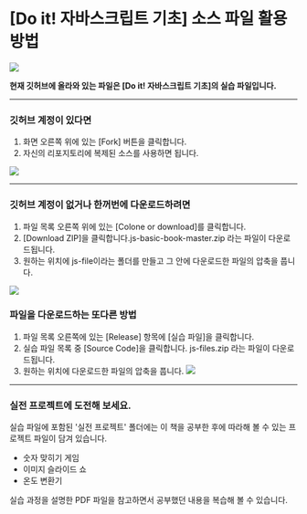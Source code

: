 # [Do it! 자바스크립트 기초] 소스 파일 활용 방법


![](https://github.com/funnycom/js-basic-book/blob/master/js-basic.jpeg)

**현재 깃허브에 올라와 있는 파일은 [Do it! 자바스크립트 기초]의 실습 파일입니다.** 

-----------------------------------------------


### 깃허브 계정이 있다면
1. 화면 오른쪽 위에 있는 [Fork] 버튼을 클릭합니다.
2. 자신의 리포지토리에 복제된 소스를 사용하면 됩니다.

![](https://github.com/funnycom/js-basic-book/blob/master/git-1.png)

----------------------------------------------

### 깃허브 계정이 없거나 한꺼번에 다운로드하려면
1. 파일 목록 오른쪽 위에 있는 [Colone or download]를 클릭합니다. 
2. [Download ZIP]을 클릭합니다.js-basic-book-master.zip 라는 파일이 다운로드됩니다.
3. 원하는 위치에 js-file이라는 폴더를 만들고 그 안에 다운로드한 파일의 압축을 풉니다.

![](https://github.com/funnycom/js-basic-book/blob/master/git-2.png)

### 파일을 다운로드하는 또다른 방법

1. 파일 목록 오른쪽에 있는 [Release] 항목에 [실습 파일]을 클릭합니다. 
2. 실습 파일 목록 중 [Source Code]을 클릭합니다. js-files.zip 라는 파일이 다운로드됩니다.
3. 원하는 위치에 다운로드한 파일의 압축을 풉니다.
![](https://github.com/funnycom/js-basic-book/blob/master/git-3.png)

----------------------------------------------

### 실전 프로젝트에 도전해 보세요.
실습 파일에 포함된 '실전 프로젝트' 폴더에는 이 책을 공부한 후에 따라해 볼 수 있는 프로젝트 파일이 담겨 있습니다.

- 숫자 맞히기 게임
- 이미지 슬라이드 쇼
- 온도 변환기

실습 과정을 설명한 PDF 파일을 참고하면서 공부했던 내용을 복습해 볼 수 있습니다.


